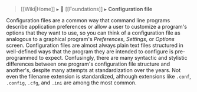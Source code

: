 > [[Wiki|Home]] ▸ 🔰 [[Foundations]] ▸ **Configuration file**

Configuration files are a common way that command line programs describe application preferences or allow a user to customize a program's options that they want to use, so you can think of a configuration file as analogous to a graphical program's *Preferences*, *Settings*, or *Options* screen. Configuration files are almost always plain text files structured in well-defined ways that the program they are intended to configure is pre-programmed to expect. Confusingly, there are many syntactic and stylistic differences between one program's configuration file structure and another's, despite many attempts at standardization over the years. Not even the filename extension is standardized, although extensions like `.conf`, `.config`, `.cfg`, and `.ini` are among the most common.